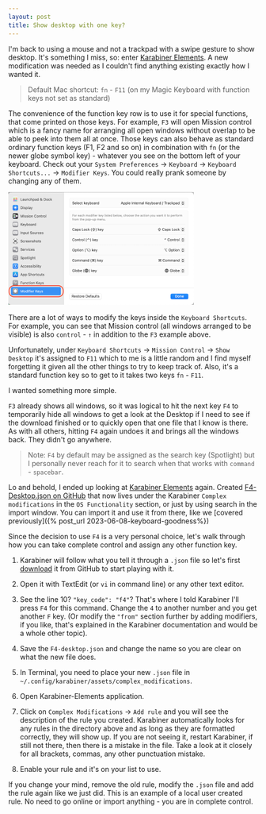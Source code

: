 ```yaml
---
layout: post
title: Show desktop with one key?
---
```


I'm back to using a mouse and not a trackpad with a swipe gesture to show desktop. It's something I miss, so: enter [Karabiner Elements](https://karabiner-elements.pqrs.org). A new modification was needed as I couldn't find anything existing exactly how I wanted it.

> Default Mac shortcut: `fn` - `F11` (on my Magic Keyboard with function keys not set as standard)

The convenience of the function key row is to use it for special functions, that come printed on those keys. For example, `F3` will open Mission control which is a fancy name for arranging all open windows without overlap to be able to peek into them all at once. Those keys can also behave as standard ordinary function keys (F1, F2 and so on) in combination with `fn` (or the newer globe symbol key) - whatever you see on the bottom left of your keyboard. Check out your `System Preferences` → `Keyboard` → `Keyboard Shortcuts...` → `Modifier Keys`. You could really prank someone by changing any of them.

<!-- ![2023-06-10a](/assets/images/2023-06-10a.png)  -->

<img class="border70" src="/assets/images/2023-06-10a.png" width="375px;" />

<br />

There are a lot of ways to modify the keys inside the `Keyboard Shortcuts`. For example, you can see that Mission control (all windows arranged to be visible) is also `control` - `↑` in addition to the `F3` example above.

Unfortunately, under `Keyboard Shortcuts` → `Mission Control` → `Show Desktop` it's assigned to `F11` which to me is a little random and I find myself forgetting it given all the other things to try to keep track of. Also, it's a standard function key so to get to it takes two keys `fn` - `F11`.

I wanted something more simple.

`F3` already shows all windows, so it was logical to hit the next key `F4` to temporarily hide all windows to get a look at the Desktop if I need to see if the download finished or to quickly open that one file that I know is there. As with all others, hitting `F4` again undoes it and brings all the windows back. They didn't go anywhere.

> Note: `F4` by default may be assigned as the search key (Spotlight) but I personally never reach for it to search when that works with `command` - `spacebar`. 

Lo and behold, I ended up looking at [Karabiner Elements](https://karabiner-elements.pqrs.org) again. Created [F4-Desktop.json on GitHub](https://github.com/pqrs-org/KE-complex_modifications/blob/main/public/json/F4-desktop.json) that now lives under the Karabiner `Complex modifications` in the `OS Functionality` section, or just by using search in the import window. You can import it and use it from there, like we [covered previously]({% post_url 2023-06-08-keyboard-goodness%})

Since the decision to use `F4` is a very personal choice, let's walk through how you can take complete control and assign any other function key.

1. Karabiner will follow what you tell it through a `.json` file so let's first [download](https://github.com/pqrs-org/KE-complex_modifications/blob/main/public/json/F4-desktop.json) it from GitHub to start playing with it.

2. Open it with TextEdit (or `vi` in command line) or any other text editor.

3. See the line 10? `"key_code": "f4"`? That's where I told Karabiner I'll press `F4` for this command. Change the `4` to another number and you get another `F` key. (Or modify the `"from"` section further by adding modifiers, if you like, that's explained in the Karabiner documentation and would be a whole other topic).

4. Save the `F4-desktop.json` and change the name so you are clear on what the new file does.

5. In Terminal, you need to place your new `.json` file in `~/.config/karabiner/assets/complex_modifications`.

6. Open Karabiner-Elements application.

7. Click on `Complex Modifications` → `Add rule` and you will see the description of the rule you created. Karabiner automatically looks for any rules in the directory above and as long as they are formatted correctly, they will show up. If you are not seeing it, restart Karabiner, if still not there, then there is a mistake in the file. Take a look at it closely for all brackets, commas, any other punctuation mistake.

8. Enable your rule and it's on your list to use.

If you change your mind, remove the old rule, modify the `.json` file and add the rule again like we just did. This is an example of a local user created rule. No need to go online or import anything - you are in complete control.
